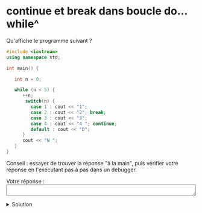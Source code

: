# continue et break dans boucle do… while^

Qu'affiche le programme suivant ? 

~~~cpp
#include <iostream>
using namespace std;

int main() {

   int n = 0;

   while (n < 5) {
      ++n;
       switch(n) {
         case 1 : cout << "1";
         case 2 : cout << "2"; break;
         case 3 : cout << "3";
         case 4 : cout << "4 "; continue;
         default : cout << "D";
      }
      cout << "N ";
   }
}
~~~

Conseil : essayer de trouver la réponse "à la main", puis vérifier votre réponse en l'exécutant pas à pas dans un debugger.

Votre réponse : <textarea cols="40" rows="1" style="font-size: 15pt"></textarea>

<details>
<summary>Solution</summary>

~~~
12N 2N 34 4 DN 
~~~
</details>